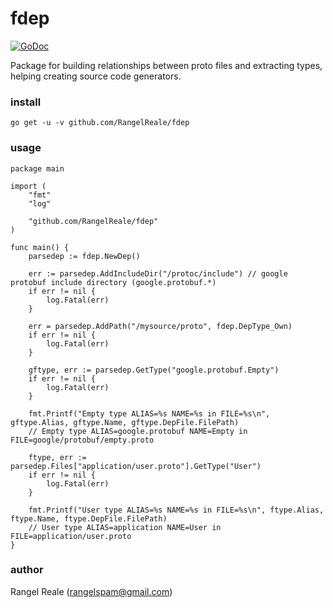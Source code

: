 # fdep

[![GoDoc](https://godoc.org/github.com/RangelReale/fdep?status.svg)](https://godoc.org/github.com/RangelReale/fdep)

Package for building relationships between proto files and extracting types, helping creating source code generators.

### install

    go get -u -v github.com/RangelReale/fdep

### usage

	package main

	import (
	    "fmt"
        "log"

        "github.com/RangelReale/fdep"
	)

	func main() {
	    parsedep := fdep.NewDep()
	    
        err := parsedep.AddIncludeDir("/protoc/include") // google protobuf include directory (google.protobuf.*)
        if err != nil {
            log.Fatal(err)
        }
	
        err = parsedep.AddPath("/mysource/proto", fdep.DepType_Own)
        if err != nil {
            log.Fatal(err)
        }

        gftype, err := parsedep.GetType("google.protobuf.Empty")
        if err != nil {
            log.Fatal(err)
        }

        fmt.Printf("Empty type ALIAS=%s NAME=%s in FILE=%s\n", gftype.Alias, gftype.Name, gftype.DepFile.FilePath)
        // Empty type ALIAS=google.protobuf NAME=Empty in FILE=google/protobuf/empty.proto

        ftype, err := parsedep.Files["application/user.proto"].GetType("User")
        if err != nil {
            log.Fatal(err)
        }

        fmt.Printf("User type ALIAS=%s NAME=%s in FILE=%s\n", ftype.Alias, ftype.Name, ftype.DepFile.FilePath)
        // User type ALIAS=application NAME=User in FILE=application/user.proto
	}

### author

Rangel Reale (rangelspam@gmail.com)
